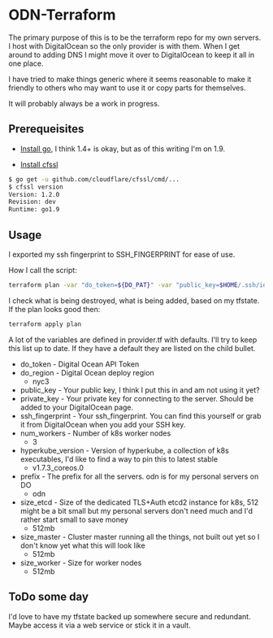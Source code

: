 # ODN-Terraform

The primary purpose of this is to be the terraform repo for my own servers. I host with DigitalOcean so the only provider is with them. When I get around to adding DNS I might move it over to DigitalOcean to keep it all in one place.

I have tried to make things generic where it seems reasonable to make it friendly to others who may want to use it or copy parts for themselves.

It will probably always be a work in progress.

## Prerequeisites

* [Install go](https://golang.org/doc/install), I think 1.4+ is okay, but as of this writing I'm on 1.9.

* [Install cfssl](https://github.com/cloudflare/cfssl)

```bash
$ go get -u github.com/cloudflare/cfssl/cmd/...
$ cfssl version
Version: 1.2.0
Revision: dev
Runtime: go1.9
```

## Usage

I exported my ssh fingerprint to SSH_FINGERPRINT for ease of use.

How I call the script:

```bash
terraform plan -var "do_token=${DO_PAT}" -var "public_key=$HOME/.ssh/id_rsa.pub" -var "private_key=$HOME/.ssh/id_rsa" -var "ssh_fingerprint=$SSH_FINGERPRINT" -out=plan
```

I check what is being destroyed, what is being added, based on my tfstate. If the plan looks good then:

```bash
terraform apply plan
```

A lot of the variables are defined in provider.tf with defaults. I'll try to keep this list up to date. If they have a default they are listed on the child bullet.

* do_token - Digital Ocean API Token
* do_region - Digital Ocean deploy region
  * nyc3
* public_key - Your public key, I think I put this in and am not using it yet?
* private_key - Your private key for connecting to the server. Should be added to your DigitalOcean page.
* ssh_fingerprint - Your ssh_fingerprint. You can find this yourself or grab it from DigitalOcean when you add your SSH key.
* num_workers - Number of k8s worker nodes
  * 3
* hyperkube_version - Version of hyperkube, a collection of k8s executables, I'd like to find a way to pin this to latest stable
  * v1.7.3_coreos.0
* prefix - The prefix for all the servers. odn is for my personal servers on DO
  * odn
* size_etcd - Size of the dedicated TLS+Auth etcd2 instance for k8s, 512 might be a bit small but my personal servers don't need much and I'd rather start small to save money
  * 512mb
* size_master - Cluster master running all the things, not built out yet so I don't know yet what this will look like
  * 512mb
* size_worker - Size for worker nodes
  * 512mb

## ToDo some day

I'd love to have my tfstate backed up somewhere secure and redundant. Maybe access it via a web service or stick it in a vault.